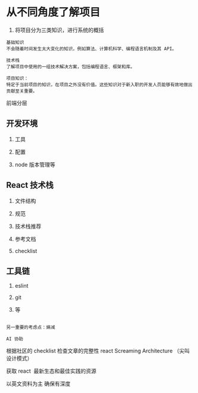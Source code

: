 # 从不同角度了解项目

1. 将项目分为三类知识，进行系统的概括

```
基础知识
不会随着时间发生太大变化的知识，例如算法、计算机科学、编程语言机制及其 API。

技术栈
了解项目中使用的一组技术解决方案，包括编程语言、框架和库。

项目知识：
特定于当前项目的知识，在项目之外没有价值。这些知识对于新入职的开发人员能够有效地做出贡献至关重要。
```





前端分层

## 开发环境

1. 工具

2. 配置

3. node 版本管理等

## React 技术栈

1. 文件结构

2. 规范

3. 技术栈推荐

4. 参考文档

5. checklist

## 工具链

1. eslint

2. git

3. 等
```

另一重要的考虑点：熵减

AI 协助

```
根据社区的 checklist 检查文章的完整性
react Screaming Architecture （尖叫设计模式）


获取 react  最新生态和最佳实践的资源



以英文资料为主 确保有深度
```
